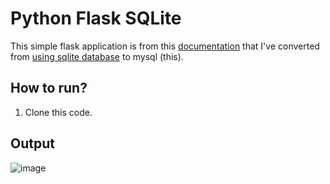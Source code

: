 # Python Flask SQLite

This simple flask application is from this [documentation](https://flask.palletsprojects.com/en/3.0.x/tutorial/) that I've converted from [using sqlite database](https://github.com/Dmathz16/training-python-flask-sqlite) to mysql (this).

## How to run?
1. Clone this code.

## Output
![image](https://github.com/Dmathz16/training-python-flask-sqlite/assets/54519505/ef771fda-0d00-4d6b-98b1-fc7343d75172)
